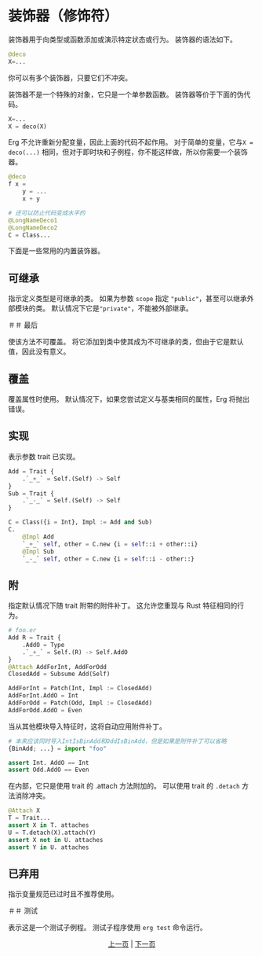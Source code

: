 # 装饰器（修饰符）

装饰器用于向类型或函数添加或演示特定状态或行为。
装饰器的语法如下。

```python
@deco
X=...
```

你可以有多个装饰器，只要它们不冲突。

装饰器不是一个特殊的对象，它只是一个单参数函数。 装饰器等价于下面的伪代码。

```python
X=...
X = deco(X)
```

Erg 不允许重新分配变量，因此上面的代码不起作用。
对于简单的变量，它与`X = deco(...)` 相同，但对于即时块和子例程，你不能这样做，所以你需要一个装饰器。

```python
@deco
f x =
    y = ...
    x + y

# 还可以防止代码变成水平的
@LongNameDeco1
@LongNameDeco2
C = Class...
```

下面是一些常用的内置装饰器。

## 可继承

指示定义类型是可继承的类。 如果为参数 `scope` 指定 `"public"`，甚至可以继承外部模块的类。 默认情况下它是`"private"`，不能被外部继承。

＃＃ 最后

使该方法不可覆盖。 将它添加到类中使其成为不可继承的类，但由于它是默认值，因此没有意义。

## 覆盖

覆盖属性时使用。 默认情况下，如果您尝试定义与基类相同的属性，Erg 将抛出错误。

## 实现

表示参数 trait 已实现。

```python
Add = Trait {
    .`_+_` = Self.(Self) -> Self
}
Sub = Trait {
    .`_-_` = Self.(Self) -> Self
}

C = Class({i = Int}, Impl := Add and Sub)
C.
    @Impl Add
    `_+_` self, other = C.new {i = self::i + other::i}
    @Impl Sub
    `_-_` self, other = C.new {i = self::i - other::}
```

## 附

指定默认情况下随 trait 附带的附件补丁。
这允许您重现与 Rust 特征相同的行为。

```python
# foo.er
Add R = Trait {
    .AddO = Type
    .`_+_` = Self.(R) -> Self.AddO
}
@Attach AddForInt, AddForOdd
ClosedAdd = Subsume Add(Self)

AddForInt = Patch(Int, Impl := ClosedAdd)
AddForInt.AddO = Int
AddForOdd = Patch(Odd, Impl := ClosedAdd)
AddForOdd.AddO = Even
```

当从其他模块导入特征时，这将自动应用附件补丁。

```Python
# 本来应该同时导入IntIsBinAdd和OddIsBinAdd，但是如果是附件补丁可以省略
{BinAdd; ...} = import "foo"

assert Int. AddO == Int
assert Odd.AddO == Even
```

在内部，它只是使用 trait 的 .attach 方法附加的。 可以使用 trait 的 `.detach` 方法消除冲突。

```python
@Attach X
T = Trait...
assert X in T. attaches
U = T.detach(X).attach(Y)
assert X not in U. attaches
assert Y in U. attaches
```

## 已弃用

指示变量规范已过时且不推荐使用。

＃＃ 测试

表示这是一个测试子例程。 测试子程序使用 `erg test` 命令运行。

<p align='center'>
    <a href='./28_spread_syntax.md'>上一页</a> | <a href='./30_error_handling.md'>下一页</a>
</p>
